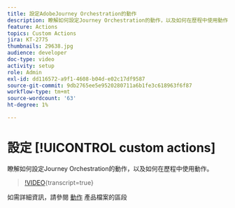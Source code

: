 ```yaml
---
title: 設定AdobeJourney Orchestration的動作
description: 瞭解如何設定Journey Orchestration的動作，以及如何在歷程中使用動作。
feature: Actions
topics: Custom Actions
jira: KT-2775
thumbnails: 29638.jpg
audience: developer
doc-type: video
activity: setup
role: Admin
exl-id: dd116572-a9f1-4608-b04d-e02c17df9587
source-git-commit: 9db2765ee5e9520280711a6b1fe3c618963f6f87
workflow-type: tm+mt
source-wordcount: '63'
ht-degree: 1%

---
```


# 設定 [!UICONTROL custom actions]

瞭解如何設定Journey Orchestration的動作，以及如何在歷程中使用動作。

>[!VIDEO](https://video.tv.adobe.com/v/29638?learn=on){transcript=true}

如需詳細資訊，請參閱 [動作](https://experienceleague.adobe.com/docs/journeys/using/action-journeys/action.html?lang=en) 產品檔案的區段
